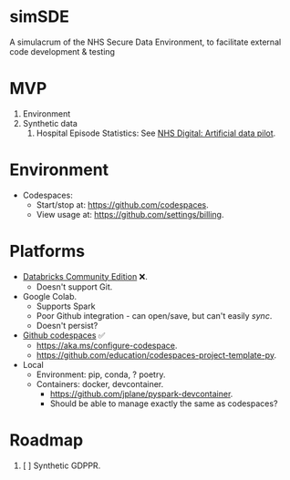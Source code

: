 # simSDE
A simulacrum of the NHS Secure Data Environment, to facilitate external code development &amp; testing

# MVP
1. Environment
2. Synthetic data
    1. Hospital Episode Statistics: See [NHS Digital: Artificial data pilot](https://digital.nhs.uk/services/artificial-data). 

# Environment
* Codespaces:
    * Start/stop at: https://github.com/codespaces. 
    * View usage at: https://github.com/settings/billing. 

# Platforms
* [Databricks Community Edition](https://community.cloud.databricks.com/) ❌. 
    * Doesn't support Git. 
* Google Colab. 
    * Supports Spark
    * Poor Github integration - can open/save, but can't easily *sync*. 
    * Doesn't persist?
* [Github codespaces](https://github.com/codespaces) ✅  
    * https://aka.ms/configure-codespace. 
    * https://github.com/education/codespaces-project-template-py. 
* Local
    * Environment: pip, conda, ? poetry. 
    * Containers: docker, devcontainer. 
        * https://github.com/jplane/pyspark-devcontainer.  
        * Should be able to manage exactly the same as codespaces?


# Roadmap
1. [ ] Synthetic GDPPR. 
